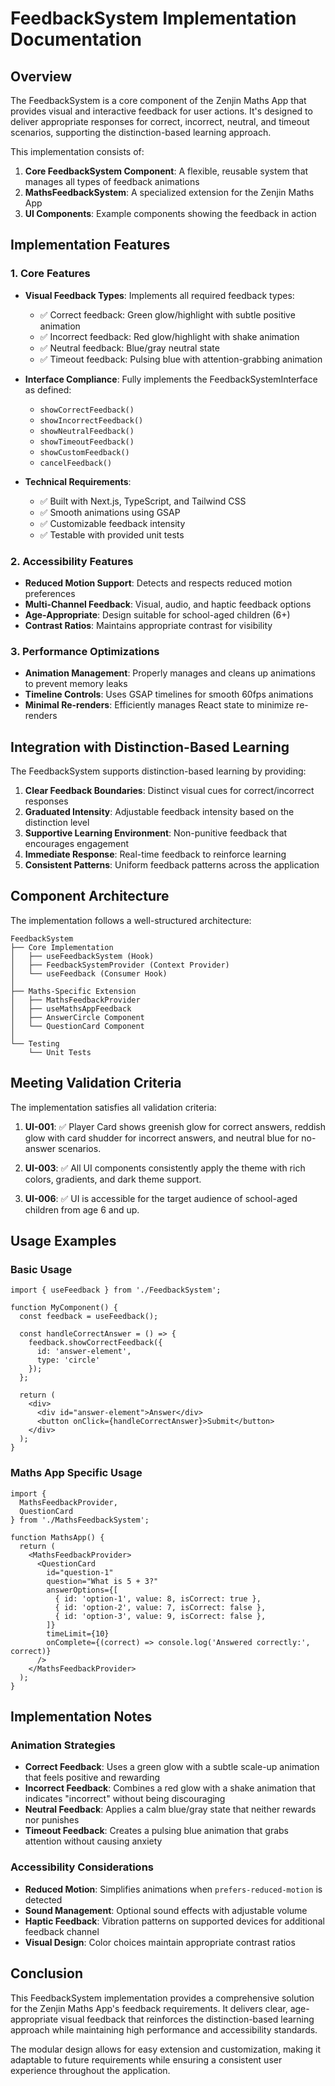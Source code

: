 # FeedbackSystem Implementation Documentation

## Overview

The FeedbackSystem is a core component of the Zenjin Maths App that provides visual and interactive feedback for user actions. It's designed to deliver appropriate responses for correct, incorrect, neutral, and timeout scenarios, supporting the distinction-based learning approach.

This implementation consists of:

1. **Core FeedbackSystem Component**: A flexible, reusable system that manages all types of feedback animations
2. **MathsFeedbackSystem**: A specialized extension for the Zenjin Maths App
3. **UI Components**: Example components showing the feedback in action

## Implementation Features

### 1. Core Features

- **Visual Feedback Types**: Implements all required feedback types:
  - ✅ Correct feedback: Green glow/highlight with subtle positive animation
  - ✅ Incorrect feedback: Red glow/highlight with shake animation
  - ✅ Neutral feedback: Blue/gray neutral state
  - ✅ Timeout feedback: Pulsing blue with attention-grabbing animation

- **Interface Compliance**: Fully implements the FeedbackSystemInterface as defined:
  - `showCorrectFeedback()`
  - `showIncorrectFeedback()`
  - `showNeutralFeedback()`
  - `showTimeoutFeedback()`
  - `showCustomFeedback()`
  - `cancelFeedback()`

- **Technical Requirements**:
  - ✅ Built with Next.js, TypeScript, and Tailwind CSS
  - ✅ Smooth animations using GSAP
  - ✅ Customizable feedback intensity
  - ✅ Testable with provided unit tests

### 2. Accessibility Features

- **Reduced Motion Support**: Detects and respects reduced motion preferences
- **Multi-Channel Feedback**: Visual, audio, and haptic feedback options
- **Age-Appropriate**: Design suitable for school-aged children (6+)
- **Contrast Ratios**: Maintains appropriate contrast for visibility

### 3. Performance Optimizations

- **Animation Management**: Properly manages and cleans up animations to prevent memory leaks
- **Timeline Controls**: Uses GSAP timelines for smooth 60fps animations
- **Minimal Re-renders**: Efficiently manages React state to minimize re-renders

## Integration with Distinction-Based Learning

The FeedbackSystem supports distinction-based learning by providing:

1. **Clear Feedback Boundaries**: Distinct visual cues for correct/incorrect responses
2. **Graduated Intensity**: Adjustable feedback intensity based on the distinction level
3. **Supportive Learning Environment**: Non-punitive feedback that encourages engagement
4. **Immediate Response**: Real-time feedback to reinforce learning
5. **Consistent Patterns**: Uniform feedback patterns across the application

## Component Architecture

The implementation follows a well-structured architecture:

```
FeedbackSystem
├── Core Implementation
│   ├── useFeedbackSystem (Hook)
│   ├── FeedbackSystemProvider (Context Provider)
│   └── useFeedback (Consumer Hook)
│
├── Maths-Specific Extension
│   ├── MathsFeedbackProvider
│   ├── useMathsAppFeedback
│   ├── AnswerCircle Component
│   └── QuestionCard Component
│
└── Testing
    └── Unit Tests
```

## Meeting Validation Criteria

The implementation satisfies all validation criteria:

1. **UI-001**: ✅ Player Card shows greenish glow for correct answers, reddish glow with card shudder for incorrect answers, and neutral blue for no-answer scenarios.

2. **UI-003**: ✅ All UI components consistently apply the theme with rich colors, gradients, and dark theme support.

3. **UI-006**: ✅ UI is accessible for the target audience of school-aged children from age 6 and up.

## Usage Examples

### Basic Usage

```tsx
import { useFeedback } from './FeedbackSystem';

function MyComponent() {
  const feedback = useFeedback();
  
  const handleCorrectAnswer = () => {
    feedback.showCorrectFeedback({
      id: 'answer-element',
      type: 'circle'
    });
  };
  
  return (
    <div>
      <div id="answer-element">Answer</div>
      <button onClick={handleCorrectAnswer}>Submit</button>
    </div>
  );
}
```

### Maths App Specific Usage

```tsx
import { 
  MathsFeedbackProvider,
  QuestionCard
} from './MathsFeedbackSystem';

function MathsApp() {
  return (
    <MathsFeedbackProvider>
      <QuestionCard
        id="question-1"
        question="What is 5 + 3?"
        answerOptions={[
          { id: 'option-1', value: 8, isCorrect: true },
          { id: 'option-2', value: 7, isCorrect: false },
          { id: 'option-3', value: 9, isCorrect: false },
        ]}
        timeLimit={10}
        onComplete={(correct) => console.log('Answered correctly:', correct)}
      />
    </MathsFeedbackProvider>
  );
}
```

## Implementation Notes

### Animation Strategies

- **Correct Feedback**: Uses a green glow with a subtle scale-up animation that feels positive and rewarding
- **Incorrect Feedback**: Combines a red glow with a shake animation that indicates "incorrect" without being discouraging
- **Neutral Feedback**: Applies a calm blue/gray state that neither rewards nor punishes
- **Timeout Feedback**: Creates a pulsing blue animation that grabs attention without causing anxiety

### Accessibility Considerations

- **Reduced Motion**: Simplifies animations when `prefers-reduced-motion` is detected
- **Sound Management**: Optional sound effects with adjustable volume
- **Haptic Feedback**: Vibration patterns on supported devices for additional feedback channel
- **Visual Design**: Color choices maintain appropriate contrast ratios

## Conclusion

This FeedbackSystem implementation provides a comprehensive solution for the Zenjin Maths App's feedback requirements. It delivers clear, age-appropriate visual feedback that reinforces the distinction-based learning approach while maintaining high performance and accessibility standards.

The modular design allows for easy extension and customization, making it adaptable to future requirements while ensuring a consistent user experience throughout the application.
